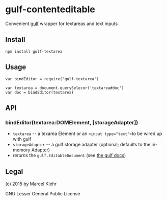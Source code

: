 # gulf-contenteditable
Convenient [gulf](http://github.com/marcelklehr/gulf#readme) wrapper for textareas and text inputs

## Install

```
npm install gulf-textarea
```

## Usage

```
var bindEditor = require('gulf-textarea')

var textarea = document.querySelecor('textarea#doc')
var doc = bindEditor(textarea)
```

## API
### bindEditor(textarea:DOMElement, [storageAdapter])
  * `textarea` -- a texarea Element or an `<input type="text">`to be wired up with gulf
  * `storageAdapter` -- a gulf storage adapter (optional; defaults to the in-memory Adapter)
  * *returns* the `gulf.EditableDocument` (see [the gulf docs](http://github.com/marcelklehr/gulf#readme))


## Legal
(c) 2015 by Marcel Klehr

GNU Lesser General Public License